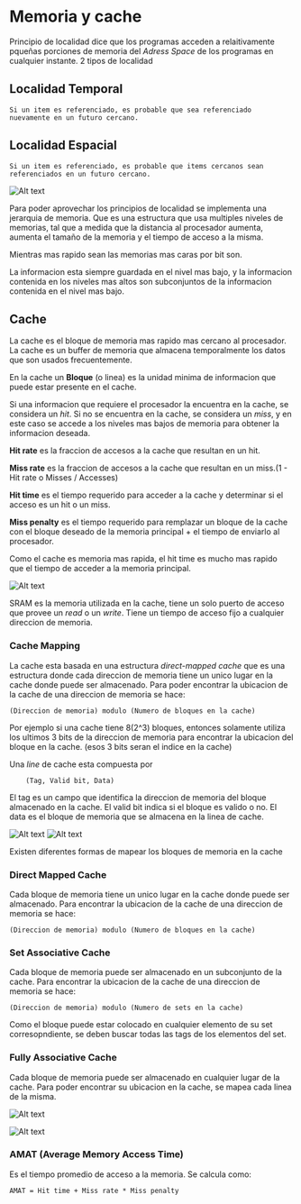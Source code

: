 # Memoria y cache

Principio de localidad dice que los programas acceden a relaitivamente pqueñas porciones de memoria del _Adress Space_ de los programas en cualquier instante. 2 tipos de localidad

## Localidad Temporal

    Si un item es referenciado, es probable que sea referenciado nuevamente en un futuro cercano.

## Localidad Espacial

    Si un item es referenciado, es probable que items cercanos sean referenciados en un futuro cercano.

![Alt text](image.png)

Para poder aprovechar los principios de localidad se implementa una jerarquia de memoria. Que es una estructura que usa multiples niveles de memorias, tal que a medida que la distancia al procesador aumenta, aumenta el tamaño de la memoria y el tiempo de acceso a la misma. 

Mientras mas rapido sean las memorias mas caras por bit son.

La informacion esta siempre guardada en el nivel mas bajo, y la informacion contenida en los niveles mas altos son subconjuntos de la informacion contenida en el nivel mas bajo.

## Cache

La cache es el bloque de memoria mas rapido mas cercano al procesador. La cache es un buffer de memoria que almacena temporalmente los datos que son usados frecuentemente. 

En la cache un **Bloque** (o linea) es la unidad minima de informacion que puede estar presente en el cache. 

Si una informacion que requiere el procesador la encuentra en la cache, se considera un _hit_. Si no se encuentra en la cache, se considera un _miss_, y en este caso se accede a los niveles mas bajos de memoria para obtener la informacion deseada. 

**Hit rate** es la fraccion de accesos a la cache que resultan en un hit.

**Miss rate** es la fraccion de accesos a la cache que resultan en un miss.(1 - Hit rate o Misses / Accesses)


**Hit time** es el tiempo requerido para acceder a la cache y determinar si el acceso es un hit o un miss.

**Miss penalty** es el tiempo requerido para remplazar un bloque de la cache con el bloque deseado de la memoria principal + el tiempo de enviarlo al procesador.

Como el cache es memoria mas rapida, el hit time es mucho mas rapido que el tiempo de acceder a la memoria principal.

![Alt text](image-1.png)

SRAM es la memoria utilizada en la cache, tiene un solo puerto de acceso que provee un _read_ o un _write_. Tiene un tiempo de acceso fijo a cualquier direccion de memoria.

### Cache Mapping

La cache esta basada en una estructura _direct-mapped cache_ que es una estructura donde cada direccion de memoria tiene un unico lugar en la cache donde puede ser almacenado. Para poder encontrar la ubicacion de la cache de una direccion de memoria se hace:

    (Direccion de memoria) modulo (Numero de bloques en la cache)

Por ejemplo si una cache tiene 8(2^3) bloques, entonces solamente utiliza los ultimos 3 bits de la direccion de memoria para encontrar la ubicacion del bloque en la cache. (esos 3 bits seran el indice en la cache)

Una _line_ de cache esta compuesta por

        (Tag, Valid bit, Data)
El tag es un campo que identifica la direccion de memoria del bloque almacenado en la cache. El valid bit indica si el bloque es valido o no. El data es el bloque de memoria que se almacena en la linea de cache.

![Alt text](image-2.png)
![Alt text](image-3.png)

Existen diferentes formas de mapear los bloques de memoria en la cache

### Direct Mapped Cache

Cada bloque de memoria tiene un unico lugar en la cache donde puede ser almacenado. Para encontrar la ubicacion de la cache de una direccion de memoria se hace:

    (Direccion de memoria) modulo (Numero de bloques en la cache)

### Set Associative Cache

Cada bloque de memoria puede ser almacenado en un subconjunto de la cache. Para encontrar la ubicacion de la cache de una direccion de memoria se hace:

    (Direccion de memoria) modulo (Numero de sets en la cache)

Como el bloque puede estar colocado en cualquier elemento de su set corresopndiente, se deben buscar todas las tags de los elementos del set.

### Fully Associative Cache

Cada bloque de memoria puede ser almacenado en cualquier lugar de la cache. Para poder encontrar su ubicacion en la cache, se mapea cada linea de la misma.

![Alt text](image-4.png)

![Alt text](image-5.png)

### AMAT (Average Memory Access Time)

Es el tiempo promedio de acceso a la memoria. Se calcula como:

    AMAT = Hit time + Miss rate * Miss penalty
